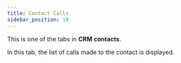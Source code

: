 ```yaml
---
title: Contact Calls 
sidebar_position: 19
---
```


This is one of the tabs in **CRM contacts**.

In this tab, the list of calls made to the contact is displayed.